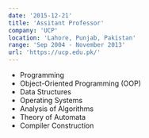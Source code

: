 ```yaml
---
date: '2015-12-21'
title: 'Assitant Professor'
company: 'UCP'
location: 'Lahore, Punjab, Pakistan'
range: 'Sep 2004 - November 2013'
url: 'https://ucp.edu.pk/'
---
```


- Programming
- Object-Oriented Programming (OOP)
- Data Structures
- Operating Systems
- Analysis of Algorithms
- Theory of Automata
- Compiler Construction
